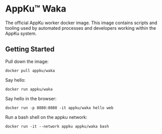 # AppKu™ Waka
The official AppKu worker docker image. This image contains scripts and tooling used by automated processes and developers working within the AppKu system.

## Getting Started
Pull down the image:
```
docker pull appku/waka
```

Say hello:
```
docker run appku/waka
```

Say hello in the browser:
```
docker run -p 8080:8080 -it appku/waka hello web
```

Run a bash shell on the appku network:
```
docker run -it --network appku appku/waka bash
```